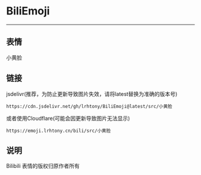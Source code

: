 # BiliEmoji
---
## 表情
小黄脸
## 链接
jsdelivr(推荐，为防止更新导致图片失效，请将latest替换为准确的版本号)
```
https://cdn.jsdelivr.net/gh/lrhtony/BiliEmoji@latest/src/小黄脸
```
或者使用Cloudflare(可能会因更新导致图片无法显示)
```
https://emoji.lrhtony.cn/bili/src/小黄脸
```
## 说明
Bilibili 表情的版权归原作者所有
